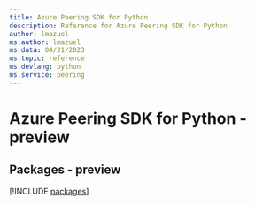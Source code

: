 ```yaml
---
title: Azure Peering SDK for Python
description: Reference for Azure Peering SDK for Python
author: lmazuel
ms.author: lmazuel
ms.data: 04/21/2023
ms.topic: reference
ms.devlang: python
ms.service: peering
---
```

# Azure Peering SDK for Python - preview
## Packages - preview
[!INCLUDE [packages](peering-index.md)]